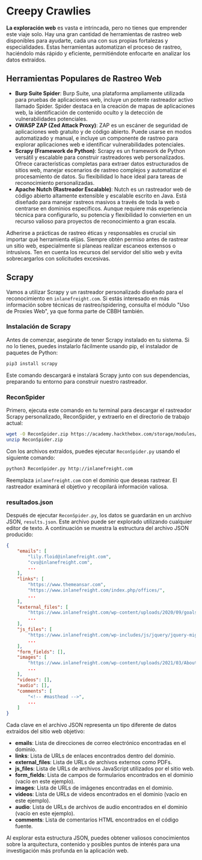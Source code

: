 # Creepy Crawlies

**La exploración web** es vasta e intrincada, pero no tienes que emprender este viaje solo. Hay una gran cantidad de herramientas de rastreo web disponibles para ayudarte, cada una con sus propias fortalezas y especialidades. Estas herramientas automatizan el proceso de rastreo, haciéndolo más rápido y eficiente, permitiéndote enfocarte en analizar los datos extraídos.

## Herramientas Populares de Rastreo Web

* **Burp Suite Spider**: Burp Suite, una plataforma ampliamente utilizada para pruebas de aplicaciones web, incluye un potente rastreador activo llamado Spider. Spider destaca en la creación de mapas de aplicaciones web, la identificación de contenido oculto y la detección de vulnerabilidades potenciales.
* **OWASP ZAP (Zed Attack Proxy)**: ZAP es un escáner de seguridad de aplicaciones web gratuito y de código abierto. Puede usarse en modos automatizado y manual, e incluye un componente de rastreo para explorar aplicaciones web e identificar vulnerabilidades potenciales.
* **Scrapy (Framework de Python)**: Scrapy es un framework de Python versátil y escalable para construir rastreadores web personalizados. Ofrece características completas para extraer datos estructurados de sitios web, manejar escenarios de rastreo complejos y automatizar el procesamiento de datos. Su flexibilidad lo hace ideal para tareas de reconocimiento personalizadas.
* **Apache Nutch (Rastreador Escalable)**: Nutch es un rastreador web de código abierto altamente extensible y escalable escrito en Java. Está diseñado para manejar rastreos masivos a través de toda la web o centrarse en dominios específicos. Aunque requiere más experiencia técnica para configurarlo, su potencia y flexibilidad lo convierten en un recurso valioso para proyectos de reconocimiento a gran escala.

Adherirse a prácticas de rastreo éticas y responsables es crucial sin importar qué herramienta elijas. Siempre obtén permiso antes de rastrear un sitio web, especialmente si planeas realizar escaneos extensos o intrusivos. Ten en cuenta los recursos del servidor del sitio web y evita sobrecargarlos con solicitudes excesivas.

## Scrapy

Vamos a utilizar Scrapy y un rastreador personalizado diseñado para el reconocimiento en `inlanefreight.com`. Si estás interesado en más información sobre técnicas de rastreo/spidering, consulta el módulo "Uso de Proxies Web", ya que forma parte de CBBH también.

### **Instalación de Scrapy**

Antes de comenzar, asegúrate de tener Scrapy instalado en tu sistema. Si no lo tienes, puedes instalarlo fácilmente usando pip, el instalador de paquetes de Python:

```bash
pip3 install scrapy
```

Este comando descargará e instalará Scrapy junto con sus dependencias, preparando tu entorno para construir nuestro rastreador.

### **ReconSpider**

Primero, ejecuta este comando en tu terminal para descargar el rastreador Scrapy personalizado, ReconSpider, y extraerlo en el directorio de trabajo actual:

```bash
wget -O ReconSpider.zip https://academy.hackthebox.com/storage/modules/144/ReconSpider.v1.2.zip
unzip ReconSpider.zip
```

Con los archivos extraídos, puedes ejecutar `ReconSpider.py` usando el siguiente comando:

```bash
python3 ReconSpider.py http://inlanefreight.com
```

Reemplaza `inlanefreight.com` con el dominio que deseas rastrear. El rastreador examinará el objetivo y recopilará información valiosa.

### **resultados.json**

Después de ejecutar `ReconSpider.py`, los datos se guardarán en un archivo JSON, `results.json`. Este archivo puede ser explorado utilizando cualquier editor de texto. A continuación se muestra la estructura del archivo JSON producido:

```json
{
    "emails": [
        "lily.floid@inlanefreight.com",
        "cvs@inlanefreight.com",
        ...
    ],
    "links": [
        "https://www.themeansar.com",
        "https://www.inlanefreight.com/index.php/offices/",
        ...
    ],
    "external_files": [
        "https://www.inlanefreight.com/wp-content/uploads/2020/09/goals.pdf",
        ...
    ],
    "js_files": [
        "https://www.inlanefreight.com/wp-includes/js/jquery/jquery-migrate.min.js?ver=3.3.2",
        ...
    ],
    "form_fields": [],
    "images": [
        "https://www.inlanefreight.com/wp-content/uploads/2021/03/AboutUs_01-1024x810.png",
        ...
    ],
    "videos": [],
    "audio": [],
    "comments": [
        "<!-- #masthead -->",
        ...
    ]
}
```

Cada clave en el archivo JSON representa un tipo diferente de datos extraídos del sitio web objetivo:

* **emails**: Lista de direcciones de correo electrónico encontradas en el dominio.
* **links**: Lista de URLs de enlaces encontrados dentro del dominio.
* **external\_files**: Lista de URLs de archivos externos como PDFs.
* **js\_files**: Lista de URLs de archivos JavaScript utilizados por el sitio web.
* **form\_fields**: Lista de campos de formularios encontrados en el dominio (vacío en este ejemplo).
* **images**: Lista de URLs de imágenes encontradas en el dominio.
* **videos**: Lista de URLs de videos encontrados en el dominio (vacío en este ejemplo).
* **audio**: Lista de URLs de archivos de audio encontrados en el dominio (vacío en este ejemplo).
* **comments**: Lista de comentarios HTML encontrados en el código fuente.

Al explorar esta estructura JSON, puedes obtener valiosos conocimientos sobre la arquitectura, contenido y posibles puntos de interés para una investigación más profunda en la aplicación web.
